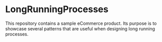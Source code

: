 # LongRunningProcesses
This repository contains a sample eCommerce product. Its purpose is to showcase several patterns that are useful when designing long running processes.
